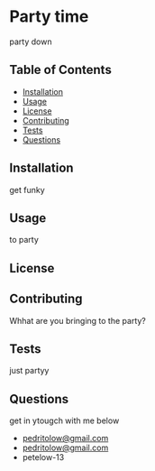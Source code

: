 # Party time

party down
## Table of Contents
- [Installation](#installation)
- [Usage](#usage)
- [License](#license)
- [Contributing](#contributing)
- [Tests](#tests)
- [Questions](#questions)
## Installation

get funky
## Usage

to party
## License


## Contributing

Whhat are you bringing to the party?
## Tests

just partyy
## Questions

get in ytougch with me below
- pedritolow@gmail.com
- pedritolow@gmail.com
- petelow-13
